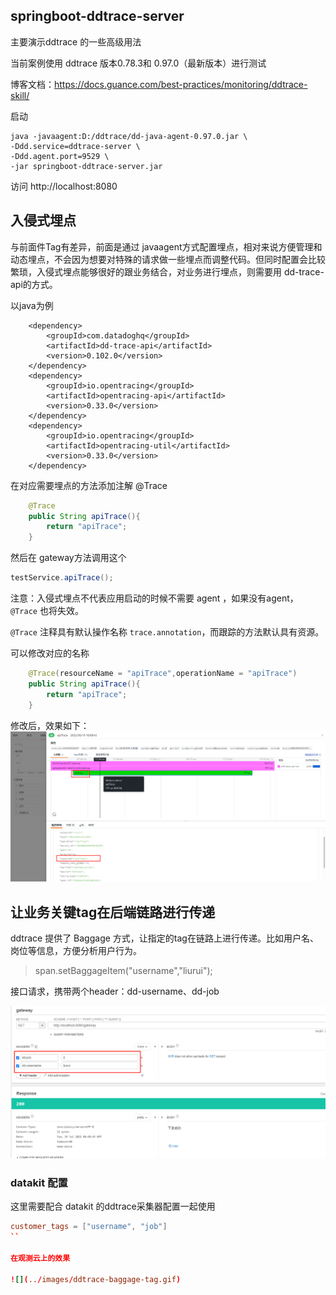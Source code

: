 ## springboot-ddtrace-server 

主要演示ddtrace 的一些高级用法

当前案例使用 ddtrace 版本0.78.3和 0.97.0（最新版本）进行测试

博客文档：https://docs.guance.com/best-practices/monitoring/ddtrace-skill/

启动

``` shell script
java -javaagent:D:/ddtrace/dd-java-agent-0.97.0.jar \
-Ddd.service=ddtrace-server \
-Ddd.agent.port=9529 \
-jar springboot-ddtrace-server.jar
```
访问
http://localhost:8080


## 入侵式埋点

与前面件Tag有差异，前面是通过 javaagent方式配置埋点，相对来说方便管理和动态埋点，不会因为想要对特殊的请求做一些埋点而调整代码。但同时配置会比较繁琐，入侵式埋点能够很好的跟业务结合，对业务进行埋点，则需要用 dd-trace-api的方式。

以java为例
﻿
``` 
    <dependency>
        <groupId>com.datadoghq</groupId>
        <artifactId>dd-trace-api</artifactId>
        <version>0.102.0</version>
    </dependency>
    <dependency>
        <groupId>io.opentracing</groupId>
        <artifactId>opentracing-api</artifactId>
        <version>0.33.0</version>
    </dependency>
    <dependency>
        <groupId>io.opentracing</groupId>
        <artifactId>opentracing-util</artifactId>
        <version>0.33.0</version>
    </dependency>
```

在对应需要埋点的方法添加注解  @Trace
﻿
```java
    @Trace
    public String apiTrace(){
        return "apiTrace";
    }
```

然后在 gateway方法调用这个
﻿
```java
testService.apiTrace();
```

注意：入侵式埋点不代表应用启动的时候不需要 agent ，如果没有agent， `@Trace` 也将失效。

`@Trace` 注释具有默认操作名称 `trace.annotation`，而跟踪的方法默认具有资源。

可以修改对应的名称
```java
    @Trace(resourceName = "apiTrace",operationName = "apiTrace")
    public String apiTrace(){
        return "apiTrace";
    }
```
修改后，效果如下：
![](../images/ddtrace-001.png)

## 让业务关键tag在后端链路进行传递

ddtrace 提供了 Baggage 方式，让指定的tag在链路上进行传递。比如用户名、岗位等信息，方便分析用户行为。

> span.setBaggageItem("username","liurui");

接口请求，携带两个header：dd-username、dd-job

![](../images/ddtrace-header-tag.png)

### datakit 配置  
这里需要配合 datakit 的ddtrace采集器配置一起使用  
```toml
customer_tags = ["username", "job"]
``

在观测云上的效果

![](../images/ddtrace-baggage-tag.gif)